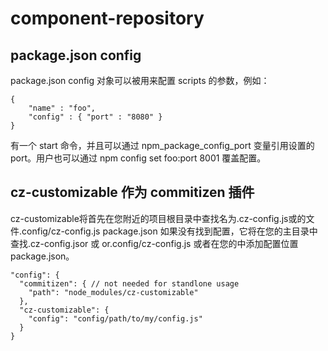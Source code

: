 # component-repository
## package.json config 
package.json config 对象可以被用来配置 scripts 的参数，例如：
```
{ 
    "name" : "foo",
    "config" : { "port" : "8080" }
}
```
有一个 start 命令，并且可以通过 npm_package_config_port 变量引用设置的 port。用户也可以通过 npm config set foo:port 8001 覆盖配置。

## cz-customizable 作为 commitizen 插件
cz-customizable将首先在您附近的项目根目录中查找名为.cz-config.js或的文件.config/cz-config.js package.json
如果没有找到配置，它将在您的主目录中查找.cz-config.jsor 或 or.config/cz-config.js
或者在您的中添加配置位置package.json。
```
"config": {
  "commitizen": { // not needed for standlone usage
    "path": "node_modules/cz-customizable"
  },
  "cz-customizable": {
    "config": "config/path/to/my/config.js"
  }
}
```

    